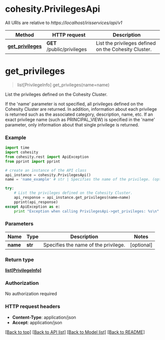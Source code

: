 # cohesity.PrivilegesApi

All URIs are relative to *https://localhost/irisservices/api/v1*

Method | HTTP request | Description
------------- | ------------- | -------------
[**get_privileges**](PrivilegesApi.md#get_privileges) | **GET** /public/privileges | List the privileges defined on the Cohesity Cluster.


# **get_privileges**
> list[PrivilegeInfo] get_privileges(name=name)

List the privileges defined on the Cohesity Cluster.

If the 'name' parameter is not specified, all privileges defined on the Cohesity Cluster are returned. In addition, information about each privilege is returned such as the associated category, description, name,  etc. If an exact privilege name (such as PRINCIPAL_VIEW) is specified in the 'name' parameter, only information about that single privilege is returned.

### Example 
```python
import time
import cohesity
from cohesity.rest import ApiException
from pprint import pprint

# create an instance of the API class
api_instance = cohesity.PrivilegesApi()
name = 'name_example' # str | Specifies the name of the privilege. (optional)

try: 
    # List the privileges defined on the Cohesity Cluster.
    api_response = api_instance.get_privileges(name=name)
    pprint(api_response)
except ApiException as e:
    print "Exception when calling PrivilegesApi->get_privileges: %s\n" % e
```

### Parameters

Name | Type | Description  | Notes
------------- | ------------- | ------------- | -------------
 **name** | **str**| Specifies the name of the privilege. | [optional] 

### Return type

[**list[PrivilegeInfo]**](PrivilegeInfo.md)

### Authorization

No authorization required

### HTTP request headers

 - **Content-Type**: application/json
 - **Accept**: application/json

[[Back to top]](#) [[Back to API list]](../README.md#documentation-for-api-endpoints) [[Back to Model list]](../README.md#documentation-for-models) [[Back to README]](../README.md)

